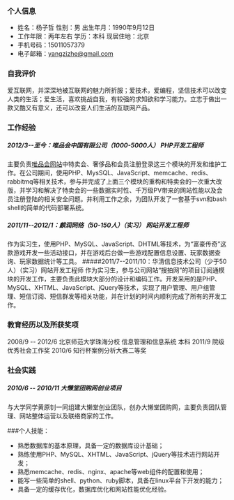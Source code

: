 ### 个人信息
- 姓名：杨子哲 性别：男 出生年月：1990年9月12日
- 工作年限：两年左右 学历：本科 现居住地：北京
- 手机号码：15011057379
- 电子邮箱：yangzizhe@gmail.com		

### 自我评价
爱互联网，并深深地被互联网的魅力所折服；爱技术，爱编程，坚信技术可以改变人类的生活；爱生活，喜欢挑战自我，有较强的求知欲和学习能力。立志于做出一款又酷又有意义，还可以改变人们生活的互联网产品。

### 工作经验
##### 2012/3--至今：唯品会中国有限公司（1000-5000人） PHP开发工程师
主要负责[唯品会网站](http://www.vipshop.com)中特卖会、奢侈品和会员注册登录这三个模块的开发和维护工作。在公司期间，使用PHP、MysSQL、JavaScript、memcache、redis、rabbitmq等相关技术，参与并完成了上面三个模块的重构和特卖会的一次重大改版，并学习和解决了特卖会的一些数据实时性、千万级PV带来的网站性能以及会员注册登陆的相关安全问题。并利用工作之余，为团队开发了一套基于svn和bash shell的简单的代码部署系统。
##### 2011/11--2012/1：麒润网络（50-150人）（实习） 网站开发工程师
作为实习生，使用PHP、MySQL、JavaScript、DHTML等技术，为“富豪传奇”这款游戏开发一些活动接口，并在游戏后台做一些游戏配置信息设置、玩家数据查询、玩家数据统计等工具。
#####2011/7--2011/10：华清信息技术公司（少于50人）（实习）网站开发工程师
作为实习生，参与公司网站“搜拍网”的项目订阅通模块的开发工作，主要负责此模块大部分的设计和编码工作。开发采用的是PHP、MySQL、XHTML、JavaScript、jQuery等技术，实现了用户管理、用户组管理、短信订阅、短信群发等相关功能，并在计划的时间内顺利完成了所有的开发工作。

### 教育经历以及所获奖项
2008/9 -- 2012/6 北京师范大学珠海分校 信息管理和信息系统 本科
2011/9 院级优秀社会工作奖	2010/6 知行杯案例分析大赛二等奖

### 社会实践
##### 2010/6 -- 2010/11 大懒堂团购网创业项目
与大学同学黄原钊一同组建大懒堂创业团队，创办大懒堂团购网，主要负责团队管理、网站整体运营以及联络商家的工作。
		
###个人技能：
- 熟悉数据库的基本原理，具备一定的数据库设计基础；
- 熟练使用PHP、MySQL、XHTML、JavaScript、jQuery等技术进行网站开发； 
- 熟悉memcache、redis、nginx、apache等web组件的配置和使用； 
- 能写一些简单的shell、python、ruby脚本，具备在linux平台下开发的能力；
- 具备一定的缓存优化，数据库优化和网站性能优化经验。

	


